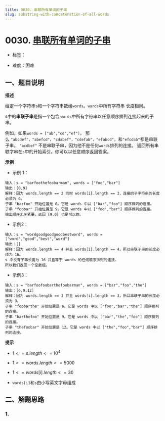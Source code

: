 ```yaml
---
title: 0030. 串联所有单词的子串
slug: substring-with-concatenation-of-all-words
---
```


# 0030. [串联所有单词的子串](https://leetcode.cn/problems/substring-with-concatenation-of-all-words/)

* 标签：

* 难度：困难

## 一、题目说明

**描述**

给定一个字符串s和一个字符串数组`words`。`words`中所有字符串 长度相同。

s中的**串联子串**是指一个包含 `words`中所有字符串以任意顺序排列连接起来的子串。

例如，如果`words = ["ab","cd","ef"]`， 那么 `"abcdef"，"abefcd"，"cdabef"，"cdefab"，"efabcd"`，和`"efcdab"`都是串联子串。 `"acdbef"` 不是串联子串，因为他不是任何`words`排列的连接。
返回所有串联字串在`s`中的开始索引。你可以以任意顺序返回答案。

**示例**

* 示例 1：

```text
输入：s = "barfoothefoobarman", words = ["foo","bar"]
输出：[0,9]
解释：因为 words.length == 2 同时 words[i].length == 3，连接的子字符串的长度必须为 6。
子串 "barfoo" 开始位置是 0。它是 words 中以 ["bar","foo"] 顺序排列的连接。
子串 "foobar" 开始位置是 9。它是 words 中以 ["foo","bar"] 顺序排列的连接。
输出顺序无关紧要。返回 [9,0] 也是可以的。
```

* 示例2：

```text
输入：s = "wordgoodgoodgoodbestword", words = ["word","good","best","word"]
输出：[]
解释：因为 words.length == 4 并且 words[i].length == 4，所以串联子串的长度必须为 16。
s 中没有子串长度为 16 并且等于 words 的任何顺序排列的连接。
所以我们返回一个空数组。
```

* 示例3：

```text
输入：s = "barfoofoobarthefoobarman", words = ["bar","foo","the"]
输出：[6,9,12]
解释：因为 words.length == 3 并且 words[i].length == 3，所以串联子串的长度必须为 9。
子串 "foobarthe" 开始位置是 6。它是 words 中以 ["foo","bar","the"] 顺序排列的连接。
子串 "barthefoo" 开始位置是 9。它是 words 中以 ["bar","the","foo"] 顺序排列的连接。
子串 "thefoobar" 开始位置是 12。它是 words 中以 ["the","foo","bar"] 顺序排列的连接。
```

**提示**

* $1 <= s.length <= 10^4$

* $1 <= words.length <= 5000$

* $1 <= words[i].length <= 30$

* `words[i]`和`s`由小写英文字母组成

## 二、解题思路

### 1.
